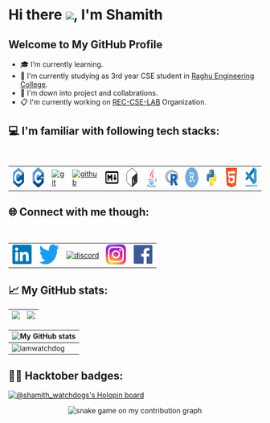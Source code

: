 # Hi there <img src="https://github.com/TheDudeThatCode/TheDudeThatCode/blob/master/Assets/Hi.gif" width="29">, I'm Shamith <img src="https://visitor-badge.laobi.icu/badge?page_id=iamwatchdogs.iamwatchdogs" alt="" align="right" />

## Welcome to My GitHub Profile

- 🎓 I’m currently learning.
- 🏫 I'm currently studying as 3rd year CSE student in [Raghu Engineering College](https://raghuenggcollege.com/ "visit my college website").
- 🤩 I'm down into project and collabrations.
- 📋 I'm currently working on [REC-CSE-LAB](https://github.com/REC-CSE-LAB "visit REC-CSE-LAB Organization") Organization.

## 💻 I'm familiar with following tech stacks:

<br/>

<div align="center">
  <table>
    <tr>
      <td>
        <a href="https://github.com/iamwatchdogs?tab=repositories&q=&type=&language=c&sort=" target="_blank" title="View my C Programming repo(s)"> 
          <img src="https://raw.githubusercontent.com/devicons/devicon/master/icons/c/c-original.svg" alt="c" width="40" height="40"/> 
        </a>
      </td>
      <td>
        <a href="https://github.com/iamwatchdogs?tab=repositories&q=&type=&language=c%2B%2B&sort=" target="_blank" title="View my C++ Programming repo(s)"> 
          <img src="https://raw.githubusercontent.com/devicons/devicon/master/icons/cplusplus/cplusplus-original.svg" alt="cplusplus" width="40" height="40"/> 
        </a>
      </td>
      <td>
        <a href="https://github.com/iamwatchdogs/" target="_blank" title="View my repos">
          <img src="https://www.vectorlogo.zone/logos/git-scm/git-scm-icon.svg" alt="git" width="40" height="40"/>
        </a>
      </td>
      <td>
        <a href="https://github.com/iamwatchdogs/" target="_blank" title="View my repos">
          <img src="https://cdn.jsdelivr.net/gh/devicons/devicon/icons/github/github-original.svg" alt="github" width="40" height="40"/>
        </a>
      </td>
      <td>
        <a href="https://github.com/iamwatchdogs/" target="_blank" title="View my repos">
          <img src="https://raw.githubusercontent.com/devicons/devicon/master/icons/markdown/markdown-original.svg" alt="markdown" width="40" height="40"/>
        </a>
      </td>
      <td>
        <a href="https://github.com/iamwatchdogs?tab=repositories&q=&type=&language=shell&sort=" target="_blank" title="View my Shell Scripting repo(s)">
          <img src="https://raw.githubusercontent.com/devicons/devicon/master/icons/bash/bash-plain.svg" alt="bash" width="40" height="40"/>
        </a>
      </td>
      <td>
        <a href="https://github.com/iamwatchdogs?tab=repositories&q=&type=&language=java&sort=" target="_blank" title="View my Java repo(s)">
          <img src="https://raw.githubusercontent.com/devicons/devicon/master/icons/java/java-original.svg" alt="java" width="40" height="40"/>
        </a>
      </td>
      <td>
        <a href="https://github.com/iamwatchdogs?tab=repositories&q=&type=&language=r&sort=" target="_blank" title="View my R programming repo(s)">
          <img src="https://raw.githubusercontent.com/devicons/devicon/master/icons/r/r-original.svg" alt="r" width="40" height="40"/>
        </a>
      </td>
      <td>
        <a href="https://github.com/iamwatchdogs?tab=repositories&q=&type=&language=r&sort=" target="_blank" title="View my R programming repo(s)">
          <img src="https://raw.githubusercontent.com/devicons/devicon/master/icons/rstudio/rstudio-original.svg" alt="r-studio" width="40" height="40"/>
        </a>
      </td>
      <td>
        <a href="" target="_blank" title="View my Python repo(s)">
          <img src="https://raw.githubusercontent.com/devicons/devicon/master/icons/python/python-original.svg" alt="python" width="40" height="40"/>
        </a>
      </td>
      <td>
        <a href="" target="_blank" title="View my html5 repo(s)">
          <img src="https://raw.githubusercontent.com/devicons/devicon/master/icons/html5/html5-original.svg" alt="html5" width="40" height="40"/>
        </a>
      </td>
      <td>
        <img src="https://raw.githubusercontent.com/devicons/devicon/master/icons/vscode/vscode-original-wordmark.svg" alt="vscode" width="40" height="40"/>
      </td>
    </tr>
  </table>
</div>

## 🌐 Connect with me though:

<br/>

<div align="center">
  <table>
    <tr>
      <td>
          <a href="https://www.linkedin.com/in/shamith-n-02b535226/" target="_blank" title="Visit my Linkedin">
            <img src="https://raw.githubusercontent.com/devicons/devicon/master/icons/linkedin/linkedin-original.svg" alt="linkedin" width="40" height="40"/>
          </a>
      </td>
      <td>
          <a href="https://twitter.com/Shamith29188225" target="_blank" title="Visit my twitter">
            <img src="https://raw.githubusercontent.com/devicons/devicon/master/icons/twitter/twitter-original.svg" alt="twitter" width="40" height="40"/>
          </a>
      </td>
      <td>
         <a href="https://discord.gg/xrSCjwhR6R">
          <img src="https://www.vectorlogo.zone/logos/discordapp/discordapp-tile.svg" alt="discord" width="40" height="40" />
         </a>
      </td>
      <td>
          <a href="https://www.instagram.com/shamith_watch_dogs/" target="_blank" title="Visit my Instagram">
            <img src="https://raw.githubusercontent.com/wle8300/instagram-logo/master/logo.svg" alt="instagram" width="40" height="40"/>
          </a>
      </td>
      <td>
          <a href="https://www.facebook.com/shamith.nakka" target="_blank" title="Visit my facebook">
            <img src="https://raw.githubusercontent.com/devicons/devicon/master/icons/facebook/facebook-original.svg" alt="facebook" width="40" height="40"/>
          </a>
      </td>
  </table>
</div>

## 📈 My GitHub stats:

| <img src="https://github-readme-stats.vercel.app/api?username=iamwatchdogs&&show_icons=true&count_private=true&theme=github_dark"> | <img src="https://github-readme-streak-stats.herokuapp.com/?user=iamwatchdogs&theme=blueberry_duo"/> |
| --- | ---- |

| <div align="center"> <img src="https://github-profile-trophy.vercel.app/?username=iamwatchdogs&theme=darkhub&column=6" alt="My GitHub stats"> </div> |
| --- |
| ![iamwatchdog](https://activity-graph.herokuapp.com/graph?username=iamwatchdogs&theme=react-dark) |

## 🐱‍💻 Hacktober badges:

[ ![@shamith_watchdogs's Holopin board](https://holopin.me/shamith_watchdogs) ](https://holopin.io/@shamith_watchdogs) 


<!-- Snake Game -->
<div align ="center">
  <img src="https://raw.githubusercontent.com/iamwatchdogs/iamwatchdogs/output/github-contribution-grid-snake.svg" alt="snake game on my contribution graph" title="Ohh No, it's eating my contributions from the graph" >
</div>

